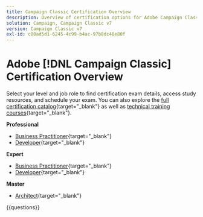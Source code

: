 ```yaml
---
title: Campaign Classic Certification Overview
description: Overview of certification options for Adobe Campaign Classic
solution: Campaign, Campaign Classic v7
version: Campaign Classic v7
exl-id: c80ad5d1-6245-4c99-b4ac-97b8dc48e80f
---
```

# Adobe [!DNL Campaign Classic] Certification Overview

Select your level and job role to find certification exam details, access study resources, and schedule your exam. You can also explore the [full certification catalog](https://certification.adobe.com/certifications){target="_blank"} as well as [technical training courses](https://certification.adobe.com/courses/?/courses){target="_blank"}.

**Professional**

* [Business Practitioner](https://certification.adobe.com/certification/campaign-classic-business-practitioner-professional){target="_blank"} <!--AD0-E329-->
* [Developer](https://certification.adobe.com/certification/developer-professional){target="_blank"} <!--AD0-E331-->

**Expert**

* [Business Practitioner](https://certification.adobe.com/certification/campaign-classic-business-practitioner-expert){target="_blank"} <!--AD0-E327-->
* [Developer](https://certification.adobe.com/certification/campaign-classic-developer-expert){target="_blank"} <!--AD0-E330-->

**Master**

* [Architect](https://certification.adobe.com/certification/campaign-classic-architect-master){target="_blank"} <!--AD0-E328-->

{{questions}}

